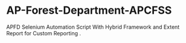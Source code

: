# AP-Forest-Department-APCFSS
APFD Selenium Automation Script With Hybrid Framework and Extent Report for Custom Reporting .
